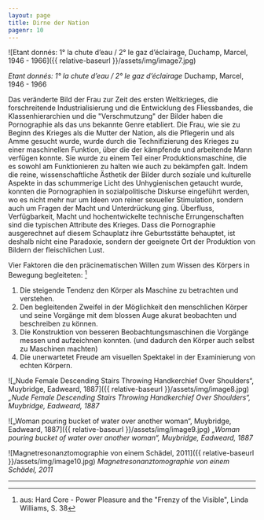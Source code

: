 ```yaml
---
layout: page
title: Dirne der Nation
pagenr: 10
---
```

![Etant donnés: 1° la chute d’eau / 2° le gaz d’éclairage, Duchamp, Marcel, 1946 - 1966]({{ relative-baseurl }}/assets/img/image7.jpg)

*Etant donnés: 1° la chute d’eau / 2° le gaz d’éclairage*
Duchamp, Marcel, 1946 - 1966

Das veränderte Bild der Frau zur Zeit des ersten Weltkrieges, die forschreitende Industrialisierung und die Entwicklung des Fliessbandes, die Klassenhierarchien und die "Verschmutzung" der Bilder haben die Pornographie als das uns bekannte Genre etabliert. Die Frau, wie sie zu Beginn des Krieges als die Mutter der Nation, als die Pflegerin und als Amme gesucht wurde, wurde durch die Technifizierung des Krieges zu einer maschinellen Funktion, über die der kämpfende und arbeitende Mann verfügen konnte. Sie wurde zu einem Teil einer Produktionsmaschine, die es sowohl am Funktionieren zu halten wie auch zu bekämpfen galt. Indem die reine,  wissenschaftliche Ästhetik der Bilder durch soziale und kulturelle Aspekte in das schummerige Licht des Unhygienischen getaucht wurde, konnten die Pornographien in sozialpolitische Diskurse eingeführt werden, wo es nicht mehr nur um Ideen von reiner sexueller Stimulation, sondern auch um Fragen der Macht und Unterdrückung ging. Überfluss, Verfügbarkeit, Macht und hochentwickelte technische Errungenschaften sind die typischen Attribute des Krieges. Dass die Pornographie ausgerechnet auf diesem Schauplatz ihre Geburtsstätte behauptet, ist deshalb nicht eine Paradoxie, sondern der geeignete Ort der Produktion von Bildern der fleischlichen Lust.

Vier Faktoren die den präcinematischen Willen zum Wissen des Körpers in Bewegung begleiteten: [^6]

  1. Die steigende Tendenz den Körper als Maschine zu betrachten und verstehen.
  2. Den begleitenden Zweifel in der Möglichkeit den menschlichen Körper und seine Vorgänge mit dem blossen Auge akurat beobachten und beschreiben zu können.
  3. Die Konstruktion von besseren Beobachtungsmaschinen die Vorgänge messen und aufzeichnen konnten. (und dadurch den Körper auch selbst zu Maschinen machten)
  4. Die unerwartetet Freude am visuellen Spektakel in der Examinierung von echten Körpern.

![„Nude Female Descending Stairs Throwing Handkerchief Over Shoulders“, Muybridge, Eadweard, 1887]({{ relative-baseurl }}/assets/img/image8.jpg)
*„Nude Female Descending Stairs Throwing Handkerchief Over Shoulders“, Muybridge, Eadweard, 1887*


![„Woman pouring bucket of water over another woman“, Muybridge, Eadweard, 1887]({{ relative-baseurl }}/assets/img/image9.jpg)
*„Woman pouring bucket of water over another woman“, Muybridge, Eadweard, 1887*

![Magnetresonanztomographie von einem Schädel, 2011]({{ relative-baseurl }}/assets/img/image10.jpg)
*Magnetresonanztomographie von einem Schädel, 2011*

---

[^6]: aus: Hard Core - Power Pleasure and the "Frenzy of the Visible", Linda Williams, S. 38
